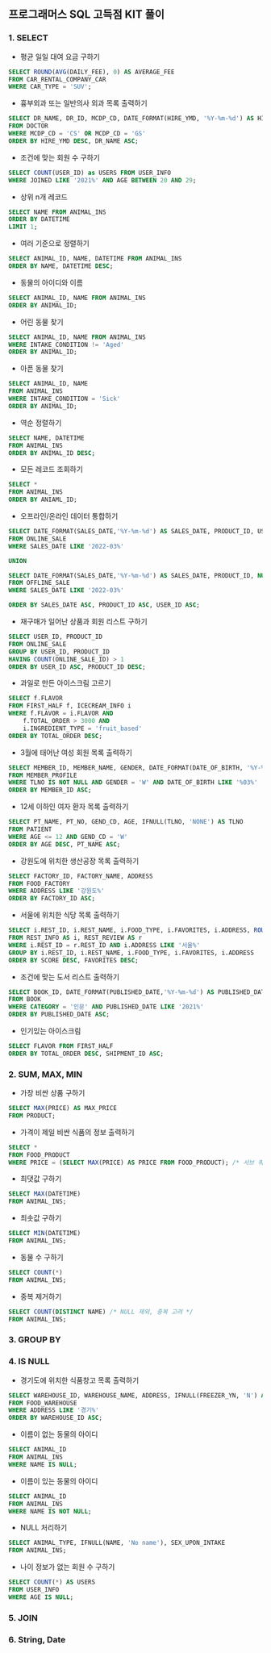 ## 프로그래머스 SQL 고득점 KIT 풀이

### 1. SELECT

- 평균 일일 대여 요금 구하기
```sql
SELECT ROUND(AVG(DAILY_FEE), 0) AS AVERAGE_FEE
FROM CAR_RENTAL_COMPANY_CAR
WHERE CAR_TYPE = 'SUV';
```

- 흉부외과 또는 일반의사 외과 목록 출력하기
```sql
SELECT DR_NAME, DR_ID, MCDP_CD, DATE_FORMAT(HIRE_YMD, '%Y-%m-%d') AS HIRE_YMD
FROM DOCTOR
WHERE MCDP_CD = 'CS' OR MCDP_CD = 'GS'
ORDER BY HIRE_YMD DESC, DR_NAME ASC;
```

- 조건에 맞는 회원 수 구하기
```sql
SELECT COUNT(USER_ID) as USERS FROM USER_INFO
WHERE JOINED LIKE '2021%' AND AGE BETWEEN 20 AND 29;
```

- 상위 n개 레코드
```sql
SELECT NAME FROM ANIMAL_INS
ORDER BY DATETIME
LIMIT 1;
```

- 여러 기준으로 정렬하기
```sql
SELECT ANIMAL_ID, NAME, DATETIME FROM ANIMAL_INS
ORDER BY NAME, DATETIME DESC;
```

- 동물의 아이디와 이름
```sql
SELECT ANIMAL_ID, NAME FROM ANIMAL_INS
ORDER BY ANIMAL_ID;
```

- 어린 동물 찾기
```sql
SELECT ANIMAL_ID, NAME FROM ANIMAL_INS
WHERE INTAKE_CONDITION != 'Aged'
ORDER BY ANIMAL_ID;
```

- 아픈 동물 찾기
```sql
SELECT ANIMAL_ID, NAME
FROM ANIMAL_INS
WHERE INTAKE_CONDITION = 'Sick'
ORDER BY ANIMAL_ID;
```

- 역순 정렬하기
```sql
SELECT NAME, DATETIME
FROM ANIMAL_INS
ORDER BY ANIMAL_ID DESC;
```

- 모든 레코드 조회하기
```sql
SELECT *
FROM ANIMAL_INS
ORDER BY ANIAML_ID;
```

- 오프라인/온라인 데이터 통합하기
```sql
SELECT DATE_FORMAT(SALES_DATE,'%Y-%m-%d') AS SALES_DATE, PRODUCT_ID, USER_ID, SALES_AMOUNT
FROM ONLINE_SALE
WHERE SALES_DATE LIKE '2022-03%'

UNION

SELECT DATE_FORMAT(SALES_DATE,'%Y-%m-%d') AS SALES_DATE, PRODUCT_ID, NULL AS USER_ID, SALES_AMOUNT
FROM OFFLINE_SALE
WHERE SALES_DATE LIKE '2022-03%'

ORDER BY SALES_DATE ASC, PRODUCT_ID ASC, USER_ID ASC;
```

- 재구매가 일어난 상품과 회원 리스트 구하기
```sql
SELECT USER_ID, PRODUCT_ID
FROM ONLINE_SALE
GROUP BY USER_ID, PRODUCT_ID
HAVING COUNT(ONLINE_SALE_ID) > 1
ORDER BY USER_ID ASC, PRODUCT_ID DESC;
```

- 과일로 만든 아이스크림 고르기
```sql
SELECT f.FLAVOR
FROM FIRST_HALF f, ICECREAM_INFO i
WHERE f.FLAVOR = i.FLAVOR AND 
    f.TOTAL_ORDER > 3000 AND
    i.INGREDIENT_TYPE = 'fruit_based'
ORDER BY TOTAL_ORDER DESC;
```

- 3월에 태어난 여성 회원 목록 출력하기
```sql
SELECT MEMBER_ID, MEMBER_NAME, GENDER, DATE_FORMAT(DATE_OF_BIRTH, '%Y-%m-%d') AS DATE_FORMAT
FROM MEMBER_PROFILE
WHERE TLNO IS NOT NULL AND GENDER = 'W' AND DATE_OF_BIRTH LIKE '%03%'
ORDER BY MEMBER_ID ASC;
```

- 12세 이하인 여자 환자 목록 출력하기
```sql
SELECT PT_NAME, PT_NO, GEND_CD, AGE, IFNULL(TLNO, 'NONE') AS TLNO
FROM PATIENT
WHERE AGE <= 12 AND GEND_CD = 'W'
ORDER BY AGE DESC, PT_NAME ASC;
```

- 강원도에 위치한 생산공장 목록 출력하기
```sql
SELECT FACTORY_ID, FACTORY_NAME, ADDRESS
FROM FOOD_FACTORY
WHERE ADDRESS LIKE '강원도%'
ORDER BY FACTORY_ID ASC;
```

- 서울에 위치한 식당 목록 출력하기
```sql
SELECT i.REST_ID, i.REST_NAME, i.FOOD_TYPE, i.FAVORITES, i.ADDRESS, ROUND(AVG(r.REVIEW_SCORE), 2) AS SCORE
FROM REST_INFO AS i, REST_REVIEW AS r
WHERE i.REST_ID = r.REST_ID AND i.ADDRESS LIKE '서울%'
GROUP BY i.REST_ID, i.REST_NAME, i.FOOD_TYPE, i.FAVORITES, i.ADDRESS
ORDER BY SCORE DESC, FAVORITES DESC;
```

- 조건에 맞는 도서 리스트 출력하기
```sql
SELECT BOOK_ID, DATE_FORMAT(PUBLISHED_DATE,'%Y-%m-%d') AS PUBLISHED_DATE
FROM BOOK
WHERE CATEGORY = '인문' AND PUBLISHED_DATE LIKE '2021%'
ORDER BY PUBLISHED_DATE ASC;
```

- 인기있는 아이스크림
```sql
SELECT FLAVOR FROM FIRST_HALF
ORDER BY TOTAL_ORDER DESC, SHIPMENT_ID ASC;
```

### 2. SUM, MAX, MIN

- 가장 비싼 상품 구하기
```sql
SELECT MAX(PRICE) AS MAX_PRICE
FROM PRODUCT;
```

- 가격이 제일 비싼 식품의 정보 출력하기
```sql
SELECT *
FROM FOOD_PRODUCT
WHERE PRICE = (SELECT MAX(PRICE) AS PRICE FROM FOOD_PRODUCT); /* 서브 쿼리 */
```

- 최댓값 구하기
```sql
SELECT MAX(DATETIME)
FROM ANIMAL_INS;
```

- 최솟값 구하기
```sql
SELECT MIN(DATETIME)
FROM ANIMAL_INS;
```

- 동물 수 구하기
```sql
SELECT COUNT(*)
FROM ANIMAL_INS;
```

- 중복 제거하기
```sql
SELECT COUNT(DISTINCT NAME) /* NULL 제외, 중복 고려 */
FROM ANIMAL_INS;
```

### 3. GROUP BY

### 4. IS NULL

- 경기도에 위치한 식품창고 목록 출력하기
```sql
SELECT WAREHOUSE_ID, WAREHOUSE_NAME, ADDRESS, IFNULL(FREEZER_YN, 'N') AS FREEZER_YN
FROM FOOD_WAREHOUSE
WHERE ADDRESS LIKE '경기%'
ORDER BY WAREHOUSE_ID ASC;
```

- 이름이 없는 동물의 아이디
```sql
SELECT ANIMAL_ID
FROM ANIMAL_INS
WHERE NAME IS NULL;
```

- 이름이 있는 동물의 아이디
```sql
SELECT ANIMAL_ID
FROM ANIMAL_INS
WHERE NAME IS NOT NULL;
```

- NULL 처리하기
```sql
SELECT ANIMAL_TYPE, IFNULL(NAME, 'No name'), SEX_UPON_INTAKE
FROM ANIMAL_INS;
```

- 나이 정보가 없는 회원 수 구하기
```sql
SELECT COUNT(*) AS USERS
FROM USER_INFO
WHERE AGE IS NULL;
```

### 5. JOIN

### 6. String, Date
